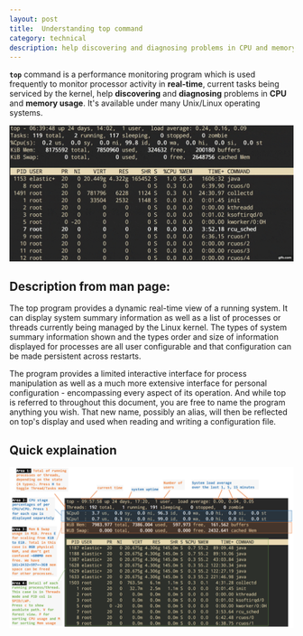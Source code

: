 ```yaml
---
layout: post
title:  Understanding top command
category: technical 
description: help discovering and diagnosing problems in CPU and memory usage
---
```


**`top`** command is a performance monitoring program which is used frequently to monitor processor activity in **real-time**, current tasks being serviced by the kernel, help **discovering** and **diagnosing** problems in **CPU** and **memory usage**. It's available under many Unix/Linux operating systems.

![](/assets/img/top-command-optimized.gif)

<!--description-->

## Description from man page:

The top program provides a dynamic real-time view of a running system. It can display system summary information as well as a list of processes or threads currently being managed by the Linux kernel. The types of system summary information shown and the types order and size of information displayed for processes are all user configurable and that configuration can be  made persistent across restarts.

The program provides a limited interactive interface for process manipulation as well as a much more extensive interface for personal configuration - encompassing every aspect of its operation. And while top is referred to throughout this document, you are free to name the program anything you wish. That new name, possibly an alias, will then be reflected on top's display and used when reading and writing a configuration file.

## Quick explaination

![large-img](/assets/img/top-command.png)
